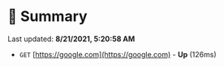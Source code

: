 # 📖 Summary
Last updated: **8/21/2021, 5:20:58 AM**

- `GET` [https://google.com](https://google.com) - **Up** (126ms)
